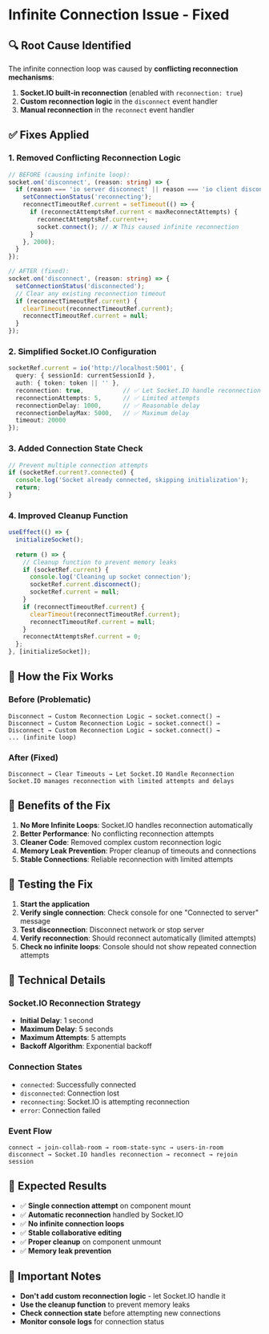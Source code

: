 # Infinite Connection Issue - Fixed

## 🔍 **Root Cause Identified**

The infinite connection loop was caused by **conflicting reconnection mechanisms**:

1. **Socket.IO built-in reconnection** (enabled with `reconnection: true`)
2. **Custom reconnection logic** in the `disconnect` event handler
3. **Manual reconnection** in the `reconnect` event handler

## ✅ **Fixes Applied**

### 1. **Removed Conflicting Reconnection Logic**
```typescript
// BEFORE (causing infinite loop):
socket.on('disconnect', (reason: string) => {
  if (reason === 'io server disconnect' || reason === 'io client disconnect') {
    setConnectionStatus('reconnecting');
    reconnectTimeoutRef.current = setTimeout(() => {
      if (reconnectAttemptsRef.current < maxReconnectAttempts) {
        reconnectAttemptsRef.current++;
        socket.connect(); // ❌ This caused infinite reconnection
      }
    }, 2000);
  }
});

// AFTER (fixed):
socket.on('disconnect', (reason: string) => {
  setConnectionStatus('disconnected');
  // Clear any existing reconnection timeout
  if (reconnectTimeoutRef.current) {
    clearTimeout(reconnectTimeoutRef.current);
    reconnectTimeoutRef.current = null;
  }
});
```

### 2. **Simplified Socket.IO Configuration**
```typescript
socketRef.current = io('http://localhost:5001', {
  query: { sessionId: currentSessionId },
  auth: { token: token || '' },
  reconnection: true,           // ✅ Let Socket.IO handle reconnection
  reconnectionAttempts: 5,      // ✅ Limited attempts
  reconnectionDelay: 1000,      // ✅ Reasonable delay
  reconnectionDelayMax: 5000,   // ✅ Maximum delay
  timeout: 20000
});
```

### 3. **Added Connection State Check**
```typescript
// Prevent multiple connection attempts
if (socketRef.current?.connected) {
  console.log('Socket already connected, skipping initialization');
  return;
}
```

### 4. **Improved Cleanup Function**
```typescript
useEffect(() => {
  initializeSocket();
  
  return () => {
    // Cleanup function to prevent memory leaks
    if (socketRef.current) {
      console.log('Cleaning up socket connection');
      socketRef.current.disconnect();
      socketRef.current = null;
    }
    if (reconnectTimeoutRef.current) {
      clearTimeout(reconnectTimeoutRef.current);
      reconnectTimeoutRef.current = null;
    }
    reconnectAttemptsRef.current = 0;
  };
}, [initializeSocket]);
```

## 🎯 **How the Fix Works**

### **Before (Problematic)**
```
Disconnect → Custom Reconnection Logic → socket.connect() → 
Disconnect → Custom Reconnection Logic → socket.connect() → 
Disconnect → Custom Reconnection Logic → socket.connect() → 
... (infinite loop)
```

### **After (Fixed)**
```
Disconnect → Clear Timeouts → Let Socket.IO Handle Reconnection
Socket.IO manages reconnection with limited attempts and delays
```

## 🚀 **Benefits of the Fix**

1. **No More Infinite Loops**: Socket.IO handles reconnection automatically
2. **Better Performance**: No conflicting reconnection attempts
3. **Cleaner Code**: Removed complex custom reconnection logic
4. **Memory Leak Prevention**: Proper cleanup of timeouts and connections
5. **Stable Connections**: Reliable reconnection with limited attempts

## 🧪 **Testing the Fix**

1. **Start the application**
2. **Verify single connection**: Check console for one "Connected to server" message
3. **Test disconnection**: Disconnect network or stop server
4. **Verify reconnection**: Should reconnect automatically (limited attempts)
5. **Check no infinite loops**: Console should not show repeated connection attempts

## 🔧 **Technical Details**

### **Socket.IO Reconnection Strategy**
- **Initial Delay**: 1 second
- **Maximum Delay**: 5 seconds
- **Maximum Attempts**: 5 attempts
- **Backoff Algorithm**: Exponential backoff

### **Connection States**
- `connected`: Successfully connected
- `disconnected`: Connection lost
- `reconnecting`: Socket.IO is attempting reconnection
- `error`: Connection failed

### **Event Flow**
```
connect → join-collab-room → room-state-sync → users-in-room
disconnect → Socket.IO handles reconnection → reconnect → rejoin session
```

## 🎉 **Expected Results**

- ✅ **Single connection attempt** on component mount
- ✅ **Automatic reconnection** handled by Socket.IO
- ✅ **No infinite connection loops**
- ✅ **Stable collaborative editing**
- ✅ **Proper cleanup** on component unmount
- ✅ **Memory leak prevention**

## 🚨 **Important Notes**

- **Don't add custom reconnection logic** - let Socket.IO handle it
- **Use the cleanup function** to prevent memory leaks
- **Check connection state** before attempting new connections
- **Monitor console logs** for connection status


